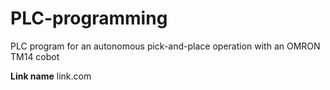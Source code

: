 # PLC-programming

PLC program for an autonomous pick-and-place operation with an OMRON TM14 cobot

**Link name** 
link.com
